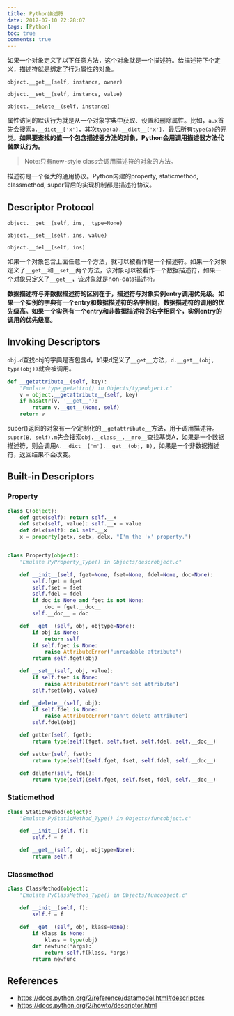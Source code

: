 ```yaml
---
title: Python描述符
date: 2017-07-10 22:28:07
tags: [Python]
toc: true
comments: true
---
```


如果一个对象定义了以下任意方法，这个对象就是一个描述符。给描述符下个定义，描述符就是绑定了行为属性的对象。

`object.__get__(self, instance, owner)`

`object.__set__(self, instance, value)`

`object.__delete__(self, instance)`

属性访问的默认行为就是从一个对象字典中获取、设置和删除属性。比如，`a.x`首先会搜索`a.__dict__['x']`，其次`type(a).__dict__['x']`，最后所有`type(a)`的元类。**如果要查找的值一个包含描述器方法的对象，Python会用调用描述器方法代替默认行为。**

> Note:只有new-style class会调用描述符的对象的方法。

描述符是一个强大的通用协议。Python内建的property, staticmethod, classmethod, super背后的实现机制都是描述符协议。

## Descriptor Protocol

`object.__get__(self, ins, _type=None)`

`object.__set__(self, ins, value)`

`object.__del__(self, ins)`

如果一个对象包含上面任意一个方法，就可以被看作是一个描述符。如果一个对象定义了`__get__`和`__set__`两个方法，该对象可以被看作一个数据描述符，如果一个对象只定义了`__get__`，该对象就是non-data描述符。

**数据描述符与非数据描述符的区别在于，描述符与对象实例entry调用优先级。如果一个实例的字典有一个entry和数据描述符的名字相同，数据描述符的调用的优先级高。如果一个实例有一个entry和非数据描述符的名字相同个，实例entry的调用的优先级高。**

## Invoking Descriptors

`obj.d`查找obj的字典是否包含d，如果d定义了`__get__`方法，`d.__get__(obj, type(obj))`就会被调用。

```python
def __getattribute__(self, key):
    "Emulate type_getattro() in Objects/typeobject.c"
    v = object.__getattribute__(self, key)
    if hasattr(v, '__get__'):
        return v.__get__(None, self)
    return v
```

super()返回的对象有一个定制化的`__getattribute__`方法，用于调用描述符。`super(B, self).m`先会搜索`obj.__class__.__mro__`查找基类A，如果是一个数据描述符，则会调用`A.__dict__['m'].__get__(obj, B)`，如果是一个非数据描述符，返回结果不会改变。

## Built-in Descriptors

### Property

```python
class C(object):
    def getx(self): return self.__x
    def setx(self, value): self.__x = value
    def delx(self): del self.__x
    x = property(getx, setx, delx, "I'm the 'x' property.")


class Property(object):
    "Emulate PyProperty_Type() in Objects/descrobject.c"

    def __init__(self, fget=None, fset=None, fdel=None, doc=None):
        self.fget = fget
        self.fset = fset
        self.fdel = fdel
        if doc is None and fget is not None:
            doc = fget.__doc__
        self.__doc__ = doc

    def __get__(self, obj, objtype=None):
        if obj is None:
            return self
        if self.fget is None:
            raise AttributeError("unreadable attribute")
        return self.fget(obj)

    def __set__(self, obj, value):
        if self.fset is None:
            raise AttributeError("can't set attribute")
        self.fset(obj, value)

    def __delete__(self, obj):
        if self.fdel is None:
            raise AttributeError("can't delete attribute")
        self.fdel(obj)

    def getter(self, fget):
        return type(self)(fget, self.fset, self.fdel, self.__doc__)

    def setter(self, fset):
        return type(self)(self.fget, fset, self.fdel, self.__doc__)

    def deleter(self, fdel):
        return type(self)(self.fget, self.fset, fdel, self.__doc__)
```

### Staticmethod

```python
class StaticMethod(object):
    "Emulate PyStaticMethod_Type() in Objects/funcobject.c"

    def __init__(self, f):
        self.f = f

    def __get__(self, obj, objtype=None):
        return self.f
```

### Classmethod

```python
class ClassMethod(object):
    "Emulate PyClassMethod_Type() in Objects/funcobject.c"

    def __init__(self, f):
        self.f = f

    def __get__(self, obj, klass=None):
        if klass is None:
            klass = type(obj)
        def newfunc(*args):
            return self.f(klass, *args)
        return newfunc
```

## References

- <https://docs.python.org/2/reference/datamodel.html#descriptors>
- <https://docs.python.org/2/howto/descriptor.html>